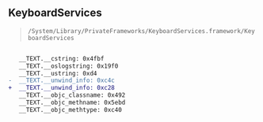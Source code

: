 ## KeyboardServices

> `/System/Library/PrivateFrameworks/KeyboardServices.framework/KeyboardServices`

```diff

   __TEXT.__cstring: 0x4fbf
   __TEXT.__oslogstring: 0x19f0
   __TEXT.__ustring: 0xd4
-  __TEXT.__unwind_info: 0xc4c
+  __TEXT.__unwind_info: 0xc28
   __TEXT.__objc_classname: 0x492
   __TEXT.__objc_methname: 0x5ebd
   __TEXT.__objc_methtype: 0xc40

```

